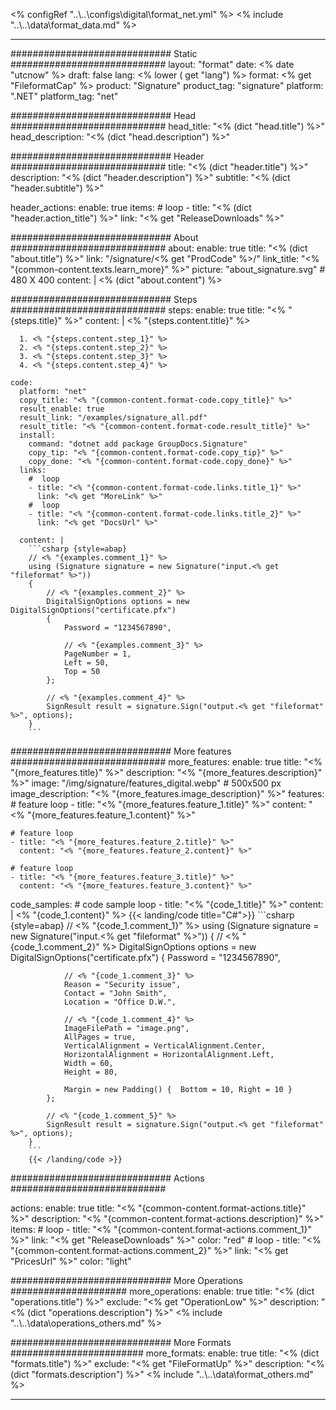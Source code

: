<% configRef "..\\..\\configs\\digital\\format_net.yml" %>
<% include "..\\..\\data\\format_data.md" %>

---
############################# Static ############################
layout: "format"
date:  <% date "utcnow" %>
draft: false
lang: <% lower ( get "lang") %>
format: <% get "FileformatCap" %>
product: "Signature"
product_tag: "signature"
platform: ".NET"
platform_tag: "net"

############################# Head ############################
head_title: "<% (dict "head.title") %>"
head_description: "<% (dict "head.description") %>"

############################# Header ############################
title: "<% (dict "header.title") %>" 
description: "<% (dict "header.description") %>"
subtitle: "<% (dict "header.subtitle") %>" 

header_actions:
  enable: true
  items:
    #  loop
    - title: "<% (dict "header.action_title") %>"
      link: "<% get "ReleaseDownloads" %>"
      
############################# About ############################
about:
    enable: true
    title: "<% (dict "about.title") %>"
    link: "/signature/<% get "ProdCode" %>/"
    link_title: "<% "{common-content.texts.learn_more}" %>"
    picture: "about_signature.svg" # 480 X 400
    content: |
       <% (dict "about.content") %>

############################# Steps ############################
steps:
    enable: true
    title: "<% "{steps.title}" %>"
    content: |
      <% "{steps.content.title}" %>
      
      1. <% "{steps.content.step_1}" %>
      2. <% "{steps.content.step_2}" %>
      3. <% "{steps.content.step_3}" %>
      4. <% "{steps.content.step_4}" %>
   
    code:
      platform: "net"
      copy_title: "<% "{common-content.format-code.copy_title}" %>"
      result_enable: true
      result_link: "/examples/signature_all.pdf"
      result_title: "<% "{common-content.format-code.result_title}" %>"
      install:
        command: "dotnet add package GroupDocs.Signature"
        copy_tip: "<% "{common-content.format-code.copy_tip}" %>"
        copy_done: "<% "{common-content.format-code.copy_done}" %>"
      links:
        #  loop
        - title: "<% "{common-content.format-code.links.title_1}" %>"
          link: "<% get "MoreLink" %>"
        #  loop
        - title: "<% "{common-content.format-code.links.title_2}" %>"
          link: "<% get "DocsUrl" %>"
          
      content: |
        ```csharp {style=abap}
        // <% "{examples.comment_1}" %>
        using (Signature signature = new Signature("input.<% get "fileformat" %>"))
        {
            // <% "{examples.comment_2}" %>
            DigitalSignOptions options = new DigitalSignOptions("certificate.pfx")
            {
                Password = "1234567890",

                // <% "{examples.comment_3}" %>
                PageNumber = 1,
                Left = 50,
                Top = 50
            };

            // <% "{examples.comment_4}" %>
            SignResult result = signature.Sign("output.<% get "fileformat" %>", options);
        }
        ```            

############################# More features ############################
more_features:
  enable: true
  title: "<% "{more_features.title}" %>"
  description: "<% "{more_features.description}" %>"
  image: "/img/signature/features_digital.webp" # 500x500 px
  image_description: "<% "{more_features.image_description}" %>"
  features:
    # feature loop
    - title: "<% "{more_features.feature_1.title}" %>"
      content: "<% "{more_features.feature_1.content}" %>"

    # feature loop
    - title: "<% "{more_features.feature_2.title}" %>"
      content: "<% "{more_features.feature_2.content}" %>"

    # feature loop
    - title: "<% "{more_features.feature_3.title}" %>"
      content: "<% "{more_features.feature_3.content}" %>"
      
  code_samples:
    # code sample loop
    - title: "<% "{code_1.title}" %>"
      content: |
        <% "{code_1.content}" %>
        {{< landing/code title="C#">}}
        ```csharp {style=abap}
        // <% "{code_1.comment_1}" %>
        using (Signature signature = new Signature("input.<% get "fileformat" %>"))
        {
            // <% "{code_1.comment_2}" %>
            DigitalSignOptions options = new DigitalSignOptions("certificate.pfx")
            {
                Password = "1234567890",

                // <% "{code_1.comment_3}" %>
                Reason = "Security issue",
                Contact = "John Smith",
                Location = "Office D.W.",

                // <% "{code_1.comment_4}" %>
                ImageFilePath = "image.png",
                AllPages = true,
                VerticalAlignment = VerticalAlignment.Center,
                HorizontalAlignment = HorizontalAlignment.Left,
                Width = 60,
                Height = 80,

                Margin = new Padding() {  Bottom = 10, Right = 10 }
            };

            // <% "{code_1.comment_5}" %>
            SignResult result = signature.Sign("output.<% get "fileformat" %>", options);
        }
        ```
        {{< /landing/code >}}


############################# Actions ############################

actions:
  enable: true
  title: "<% "{common-content.format-actions.title}" %>"
  description: "<% "{common-content.format-actions.description}" %>"
  items:
    #  loop
    - title: "<% "{common-content.format-actions.comment_1}" %>"
      link: "<% get "ReleaseDownloads" %>"
      color: "red"
        #  loop
    - title: "<% "{common-content.format-actions.comment_2}" %>"
      link: "<% get "PricesUrl" %>"
      color: "light"


############################# More Operations #####################
more_operations:
    enable: true
    title: "<% (dict "operations.title") %>"
    exclude: "<% get "OperationLow" %>"
    description: "<% (dict "operations.description") %>"
<% include "..\\..\\data\\operations_others.md" %>

############################# More Formats ########################
more_formats:
    enable: true
    title: "<% (dict "formats.title") %>"
    exclude: "<% get "FileFormatUp" %>"
    description: "<% (dict "formats.description") %>"
<% include "..\\..\\data\\format_others.md" %>

---